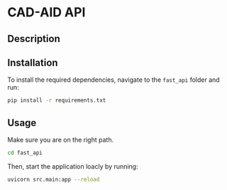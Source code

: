 # CAD-AID API

## Description



## Installation

To install the required dependencies, navigate to the `fast_api` folder and run:

```bash
pip install -r requirements.txt
``` 

## Usage

Make sure you are on the right path.

```bash
cd fast_api
``` 

Then, start the application loacly by running:

```bash
uvicorn src.main:app --reload
``` 